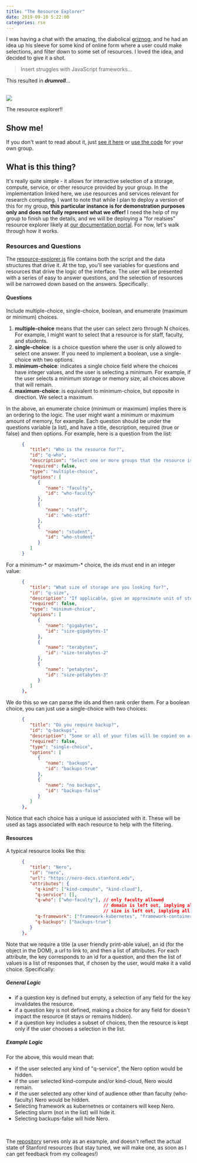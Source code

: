 ```yaml
---
title: "The Resource Explorer"
date: 2019-09-10 5:22:00
categories: rse
---
```


I was having a chat with the amazing, the diabolical <a target="_blank" href="https://github.com/griznog">griznog</a>, and he had an idea up his sleeve for some kind of online form where a user could make selections, and filter down to some set of resources. I loved the idea, and decided to give it a shot. 

> Insert struggles with JavaScript frameworks...

This resulted in <strong>*drumroll*</strong>...

<br>
<a href="https://vsoch.github.io/resource-explorer">
<img src="https://raw.githubusercontent.com/vsoch/resource-explorer/master/img/resource-explorer.png">
</a>
<br>

The resource explorer!!

## Show me!

If you don't want to read about it, just <a target="_blank" href="https://vsoch.github.io/resource-explorer">see it here</a> or
<a target="_blank" href="https://www.github.com/vsoch/resource-explorer">use the code</a> for your own group.

## What is this thing? 

It's really quite simple - it allows for interactive selection of a storage, compute, service,
or other resource provided by your group. In the implementation linked here, we use resources and services relevant for research computing. I want to note that while I plan to deploy a version of
this for my group, <strong>this particular instance is for demonstration purposes only and does not fully represent
what we offer!</strong> I need the help of my group to finish up the details, and we will be deploying
a "for realsies" resource explorer likely at <a href="https://stanford-rc.github.io">our documentation portal</a>. For now, let's walk through how it works.

### Resources and Questions

The [resource-explorer.js](https://github.com/vsoch/resource-explorer/blob/master/resource-explorer.js) 
file contains both the script and the data structures that drive it. At the top, you'll see
variables for questions and resources that drive the logic of the interface. The user will be presented
with a series of easy to answer questions, and the selection of resources
will be narrowed down based on the answers. Specifically:

#### Questions

Include multiple-choice, single-choice, boolean, and enumerate (maximum or minimum) choices.

<ol class="custom-counter">
 <li> <strong>multiple-choice</strong> means that the user can select zero through N choices. For example, I might want to select that a resource is for staff, faculty, and students.</li>
 <li> <strong>single-choice</strong>: is a choice question where the user is only allowed to select one answer. If you need to implement a boolean, use a single-choice with two options.</li>
 <li> <strong>minimum-choice</strong>: indicates a single choice field where the choices have integer values, and the user is selecting a minimum. For example, if the user selects a minimum storage or memory size, all choices above that will remain.</li>
 <li> <strong>maximum-choice</strong>: is equivalent to minimum-choice, but opposite in direction. We select a maximum.</li>
</ol>

In the above, an enumerate choice (minimum or maximum) implies there is an ordering to the logic. The user might want a minimum or maximum amount of memory, for example. Each question should be under the questions variable (a list), and have a title, description, required (true or false) and then options. For example, here is a question from the list:

```json
      {
         "title": "Who is the resource for?",
         "id": "q-who",
         "description": "Select one or more groups that the resource is needed for.",
         "required": false,
         "type": "multiple-choice",
         "options": [
            {
               "name": "faculty",
               "id": "who-faculty"
            },
            {
               "name": "staff",
               "id": "who-staff"
            },
            {
               "name": "student",
               "id": "who-student"
            }
         ]
      }
```

For a minimum-* or maximum-* choice, the ids must end in an integer value:

```json
      {
         "title": "What size of storage are you looking for?",
         "id": "q-size",
         "description": "If applicable, give an approximate unit of storage.",
         "required": false,
         "type": "minimum-choice",
         "options": [
            {
               "name": "gigabytes",
               "id": "size-gigabytes-1"
            },
            {
               "name": "terabytes",
               "id": "size-terabytes-2"
            },
            {
               "name": "petabytes",
               "id": "size-petabytes-3"
            }
         ]
      },
```

We do this so we can parse the ids and then rank order them. For a boolean choice, you can just use a single-choice
with two choices:

```json
      {
         "title": "Do you require backup?",
         "id": "q-backups",
         "description": "Some or all of your files will be copied on a regular basis in case you need restore.",
         "required": false,
         "type": "single-choice",
         "options": [
            {
               "name": "backups",
               "id": "backups-true"
            },
            {
               "name": "no backups",
               "id": "backups-false"
            }
         ]
      },
```

Notice that each choice has a unique id associated with it. These will be used as tags associated with each
resource to help with the filtering.


#### Resources

A typical resource looks like this:

```json
      {
         "title": "Nero",
         "id": "nero",
         "url": "https://nero-docs.stanford.edu",
         "attributes": {
           "q-kind": ["kind-compute", "kind-cloud"],
           "q-service": [],
           "q-who": ["who-faculty"], // only faculty allowed
                                     // domain is left out, implying all domains
                                     // size is left out, implying all sizes
           "q-framework": ["framework-kubernetes", "framework-containers"],
           "q-backups": ["backups-true"]
         }
      },
```

Note that we require a title (a user friendly print-able value), an id (for the object in the DOM), a url to
link to, and then a list of attributes. For each attribute, the key corresponds to an id for a question,
and then the list of values is a list of responses that, if chosen by the user, would make 
it a valid choice. Specifically:
  

##### General Logic

 - if a question key is defined but empty, a selection of any field for the key invalidates the resource.
 - if a question key is not defined, making a choice for any field for doesn't impact the resource (it stays or remains hidden).
 - if a question key includes a subset of choices, then the resource is kept only if the user chooses a selection in the list.


##### Example Logic

For the above, this would mean that:

 - if the user selected any kind of "q-service", the Nero option would be hidden.
 - if the user selected kind-compute and/or kind-cloud, Nero would remain.
 - if the user selected any other kind of audience other than faculty (who-faculty) Nero would be hidden.
 - Selecting framework as kubernetnes or containers will keep Nero. Selecting slurm (not in the list) will hide it.
 - Selecting backups-false will hide Nero.

<br>

The <a href="https://github.com/vsoch/resource-explorer">repository</a> serves only as an example, and doesn't reflect the actual state of Stanford resources (but stay tuned, we will make one, as soon as I can get feedback from my colleages!)
